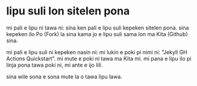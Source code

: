 # lipu suli lon sitelen pona

mi pali e lipu ni tawa ni: sina ken pali e lipu suli kepeken sitelen pona. sina kepeken ilo Po (Fork) la sina kama jo e lipu suli sama lon ma Kita (Github) sina. 

mi pali e lipu suli ni kepeken nasin ni: mi lukin e poki pi nimi ni: "Jekyll GH Actions Quickstart". mi mute e poki ni tawa ma Kita mi. mi pana e lipu ilo pi linja pona tawa poki ni, mi ante e ijo lili. 

sina wile sona e sona mute la o tawa lipu lawa.
